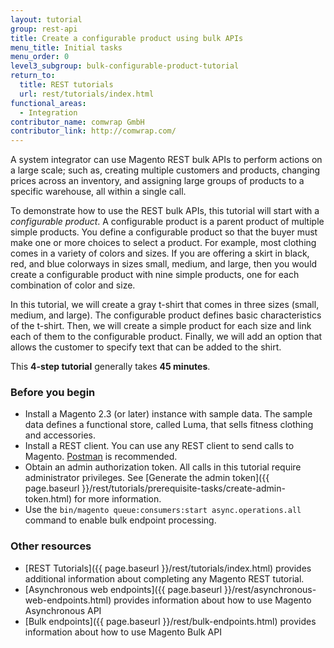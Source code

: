 ```yaml
---
layout: tutorial
group: rest-api
title: Create a configurable product using bulk APIs
menu_title: Initial tasks
menu_order: 0
level3_subgroup: bulk-configurable-product-tutorial
return_to:
  title: REST tutorials
  url: rest/tutorials/index.html
functional_areas:
  - Integration
contributor_name: comwrap GmbH
contributor_link: http://comwrap.com/
---
```


A system integrator can use Magento REST bulk APIs to perform actions on a large scale; such as, creating multiple customers and products, changing prices across an inventory, and assigning large groups of products to a specific warehouse, all within a single call.

 To demonstrate how to use the REST bulk APIs, this tutorial will start with a _configurable product_. A configurable product is a parent product of multiple simple products. You define a configurable product so that the buyer must make one or more choices to select a product. For example, most clothing comes in a variety of colors and sizes. If you are offering a skirt in black, red, and blue colorways in sizes small, medium, and large, then you would create a configurable product with nine simple products, one for each combination of color and size.

 In this tutorial, we will create a gray t-shirt that comes in three sizes (small, medium, and large). The configurable product defines basic characteristics of the t-shirt. Then, we will create a simple product for each size and link each of them to the configurable product. Finally, we will add an option that allows the customer to specify text that can be added to the shirt.

 This **4-step tutorial** generally takes **45 minutes**.

### Before you begin

*  Install a Magento 2.3 (or later) instance with sample data. The sample data defines a functional store, called Luma, that sells fitness clothing and accessories.
*  Install a REST client. You can use any REST client to send calls to Magento. [Postman](https://www.getpostman.com/) is recommended.
*  Obtain an admin authorization token. All calls in this tutorial require administrator privileges. See [Generate the admin token]({{ page.baseurl }}/rest/tutorials/prerequisite-tasks/create-admin-token.html) for more information.
*  Use the `bin/magento queue:consumers:start async.operations.all` command to enable bulk endpoint processing.

### Other resources

*  [REST Tutorials]({{ page.baseurl }}/rest/tutorials/index.html) provides additional information about completing any Magento REST tutorial.
*  [Asynchronous web endpoints]({{ page.baseurl }}/rest/asynchronous-web-endpoints.html) provides information about how to use Magento Asynchronous API
*  [Bulk endpoints]({{ page.baseurl }}/rest/bulk-endpoints.html) provides information about how to use Magento Bulk API